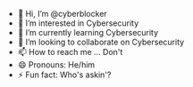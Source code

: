 - 👋 Hi, I’m @cyberblocker
- 👀 I’m interested in Cybersecurity
- 🌱 I’m currently learning Cybersecurity
- 💞️ I’m looking to collaborate on Cybersecurity
- 📫 How to reach me ... Don't
- 😄 Pronouns: He/him
- ⚡ Fun fact: Who's askin'?

<!---
cyberblocker/cyberblocker is a ✨ special ✨ repository because its `README.md` (this file) appears on your GitHub profile.
You can click the Preview link to take a look at your changes.
--->
